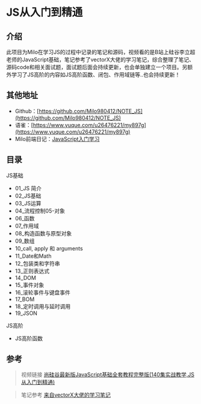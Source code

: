 # JS从入门到精通


## 介绍

此项目为Milo在学习JS的过程中记录的笔记和源码，视频看的是B站上硅谷李立超老师的JavaScript基础，笔记参考了vectorX大佬的学习笔记，综合整理了笔记、源码code和相关面试题，面试题后面会持续更新，也会单独建立一个项目。另额外学习了JS高阶的内容如JS高阶函数、闭包、作用域链等..也会持续更新！

## 其他地址

- Github：[https://github.com/Milo980412/NOTE_JS](https://github.com/Milo980412/NOTE_JS)
- 语雀：[https://www.yuque.com/u26476221/my897g](https://www.yuque.com/u26476221/my897g)
- Milo前端日记：[JavaScript入门学习](https://miloreact.github.io/pages/javascript/start.html)

## 目录

JS基础

- 01_JS 简介
- 02_JS基础
- 03_JS运算
- 04_流程控制05-对象
- 06_函数
- 07_作用域
- 08_构造函数与原型对象
- 09_数组
- 10_call, apply 和 arguments
- 11_Date和Math
- 12_包装类和字符串
- 13_正则表达式
- 14_DOM
- 15_事件对象
- 16_滚轮事件与键盘事件
- 17_BOM
- 18_定时调用与延时调用
- 19_JSON

JS高阶

- JS高阶函数

## 参考
> 视频链接 [尚硅谷最新版JavaScript基础全套教程完整版(140集实战教学,JS从入门到精通)](https://www.yuque.com/books/share/8400860b-c820-44d7-9664-0ebe8a534277?#)

> 笔记参考 [来自vectorX大佬的学习笔记](https://www.yuque.com/u21195183/phhed3)
